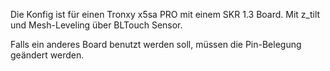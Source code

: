 Die Konfig ist für einen Tronxy x5sa PRO mit einem SKR 1.3 Board.
Mit z_tilt und Mesh-Leveling über BLTouch Sensor.

Falls ein anderes Board benutzt werden soll, müssen die Pin-Belegung geändert werden.
